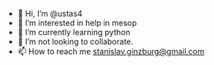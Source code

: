 - 👋 Hi, I’m @ustas4
- 👀 I’m interested in help in mesop
- 🌱 I’m currently learning python
- 💞️ I’m not looking to collaborate.
- 📫 How to reach me stanislav.ginzburg@gmail.com

<!---
ustas4/ustas4 is a ✨ special ✨ repository because its `README.md` (this file) appears on your GitHub profile.
You can click the Preview link to take a look at your changes.
--->
